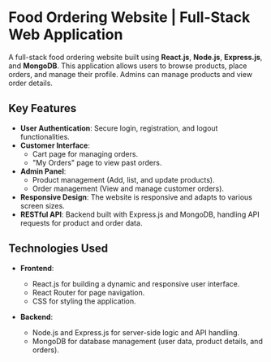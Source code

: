 # Food Ordering Website | Full-Stack Web Application

A full-stack food ordering website built using **React.js**, **Node.js**, **Express.js**, and **MongoDB**. This application allows users to browse products, place orders, and manage their profile. Admins can manage products and view order details.

## Key Features

- **User Authentication**: Secure login, registration, and logout functionalities.
- **Customer Interface**: 
  - Cart page for managing orders.
  - "My Orders" page to view past orders.
- **Admin Panel**:
  - Product management (Add, list, and update products).
  - Order management (View and manage customer orders).
- **Responsive Design**: The website is responsive and adapts to various screen sizes.
- **RESTful API**: Backend built with Express.js and MongoDB, handling API requests for product and order data.

## Technologies Used

- **Frontend**:
  - React.js for building a dynamic and responsive user interface.
  - React Router for page navigation.
  - CSS for styling the application.
  
- **Backend**:
  - Node.js and Express.js for server-side logic and API handling.
  - MongoDB for database management (user data, product details, and orders).


